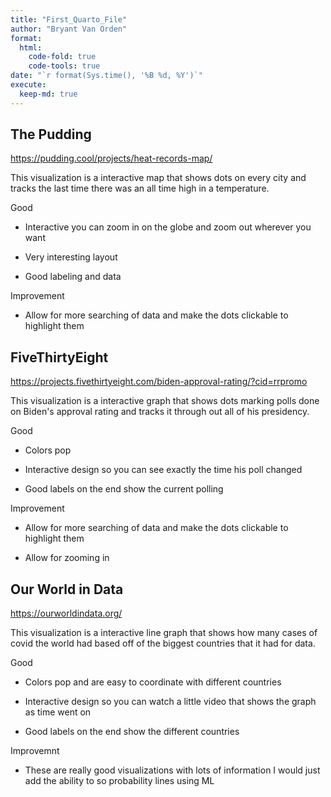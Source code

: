 ```yaml
---
title: "First_Quarto_File"
author: "Bryant Van Orden"
format:
  html:
    code-fold: true
    code-tools: true
date: "`r format(Sys.time(), '%B %d, %Y')`"
execute:
  keep-md: true
---
```




## The Pudding

https://pudding.cool/projects/heat-records-map/

This visualization is a interactive map that shows dots on every city and tracks the last time there was an all time high in a temperature.

Good

-   Interactive you can zoom in on the globe and zoom out wherever you want

-   Very interesting layout

-   Good labeling and data

Improvement

-   Allow for more searching of data and make the dots clickable to highlight them

## FiveThirtyEight

https://projects.fivethirtyeight.com/biden-approval-rating/?cid=rrpromo

This visualization is a interactive graph that shows dots marking polls done on Biden's approval rating and tracks it through out all of his presidency.

Good

-   Colors pop

-   Interactive design so you can see exactly the time his poll changed

-   Good labels on the end show the current polling

Improvement

-   Allow for more searching of data and make the dots clickable to highlight them

-   Allow for zooming in

## Our World in Data

https://ourworldindata.org/

This visualization is a interactive line graph that shows how many cases of covid the world had based off of the biggest countries that it had for data.

Good

-   Colors pop and are easy to coordinate with different countries

-   Interactive design so you can watch a little video that shows the graph as time went on

-   Good labels on the end show the different countries

Improvemnt

-   These are really good visualizations with lots of information I would just add the ability to so probability lines using ML
